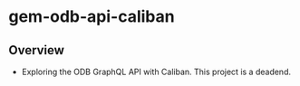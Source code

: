 # gem-odb-api-caliban

## Overview

* Exploring the ODB GraphQL API with Caliban.  This project is a deadend.

